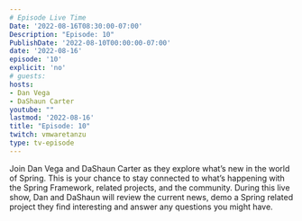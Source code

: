 ```yaml
---
# Episode Live Time
Date: '2022-08-16T08:30:00-07:00'
Description: "Episode: 10"
PublishDate: '2022-08-10T00:00:00-07:00'
date: '2022-08-16'
episode: '10'
explicit: 'no'
# guests:
hosts:
- Dan Vega
- DaShaun Carter
youtube: ""
lastmod: '2022-08-16'
title: "Episode: 10"
twitch: vmwaretanzu
type: tv-episode
---
```


Join Dan Vega and DaShaun Carter as they explore what’s new in the world of Spring. This is your chance to stay connected to what’s happening with the Spring Framework, related projects, and the community. During this live show, Dan and DaShaun will review the current news, demo a Spring related project they find interesting and answer any questions you might have.